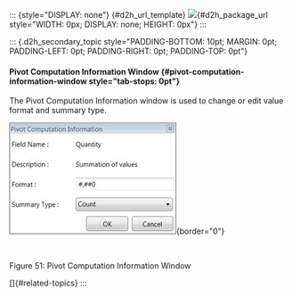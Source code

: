 ::: {style="DISPLAY: none"}
[](ms-xhelp:///?Id=d2h_url_template){#d2h_url_template} ![](!package_url!){#d2h_package_url style="WIDTH: 0px; DISPLAY: none; HEIGHT: 0px"}
:::

::: {.d2h_secondary_topic style="PADDING-BOTTOM: 10pt; MARGIN: 0pt; PADDING-LEFT: 0pt; PADDING-RIGHT: 0pt; PADDING-TOP: 0pt"}
#### Pivot Computation Information Window {#pivot-computation-information-window style="tab-stops: 0pt"}

The Pivot Computation Information window is used to change or edit value format and summary type.

![](ImagesExt/image42_54.jpg){border="0"}

 

Figure 51: Pivot Computation Information Window

[]{#related-topics}
:::
